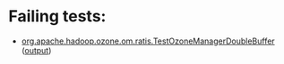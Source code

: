 # Failing tests: 

 * [org.apache.hadoop.ozone.om.ratis.TestOzoneManagerDoubleBuffer](hadoop-ozone/ozone-manager/org.apache.hadoop.ozone.om.ratis.TestOzoneManagerDoubleBuffer.txt) ([output](hadoop-ozone/ozone-manager/org.apache.hadoop.ozone.om.ratis.TestOzoneManagerDoubleBuffer-output.txt))
